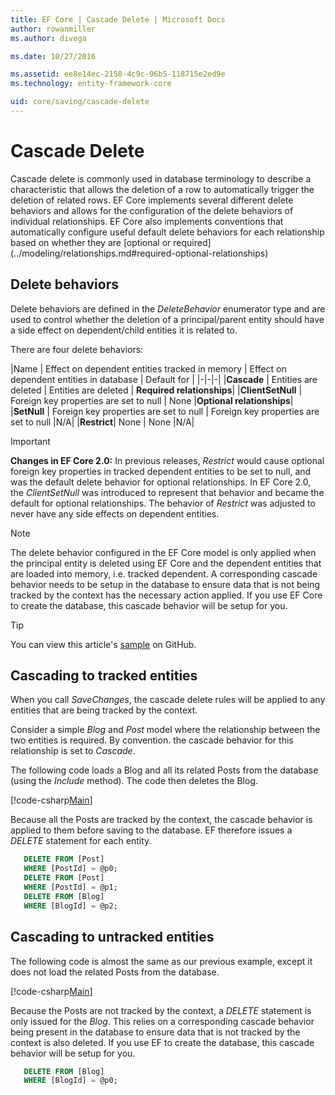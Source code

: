 ```yaml
---
title: EF Core | Cascade Delete | Microsoft Docs
author: rowanmiller
ms.author: divega

ms.date: 10/27/2016

ms.assetid: ee8e14ec-2158-4c9c-96b5-118715e2ed9e
ms.technology: entity-framework-core

uid: core/saving/cascade-delete
---
```

# Cascade Delete

Cascade delete is commonly used in database terminology to describe a characteristic that allows the deletion of a row to automatically trigger the deletion of related rows. EF Core implements several different delete behaviors and allows for the configuration of the delete behaviors of individual relationships. EF Core also implements conventions that automatically configure useful default delete behaviors for each relationship based on whether they are [optional or required] (../modeling/relationships.md#required-optional-relationships)

## Delete behaviors
Delete behaviors are defined in the *DeleteBehavior* enumerator type and are used to control whether the deletion of a principal/parent entity should have a side effect on dependent/child entities it is related to.

There are four delete behaviors:

|Name | Effect on dependent entities tracked in memory | Effect on dependent entities in database | Default for |
|-|-|-|
|**Cascade** | Entities are deleted | Entities are deleted | **Required relationships**|
|**ClientSetNull** | Foreign key properties are set to null | None |**Optional relationships**|
|**SetNull** | Foreign key properties are set to null | Foreign key properties are set to null |N/A|
|**Restrict**| None | None |N/A|

> [!IMPORTANT]  
> **Changes in EF Core 2.0:** In previous releases, *Restrict* would cause optional foreign key properties in tracked dependent entities to be set to null, and was the default delete behavior for optional relationships. In EF Core 2.0, the *ClientSetNull* was introduced to represent that behavior and became the default for optional relationships. The behavior of *Restrict* was adjusted to never have any side effects on dependent entities.

> [!NOTE]
> The delete behavior configured in the EF Core model is only applied when the principal entity is deleted using EF Core and the dependent entities that are loaded into memory, i.e. tracked dependent. A corresponding cascade behavior needs to be setup in the database to ensure data that is not being tracked by the context has the necessary action applied. If you use EF Core to create the database, this cascade behavior will be setup for you.

> [!TIP]
> You can view this article's [sample](https://github.com/aspnet/EntityFramework.Docs/tree/master/samples/core/Saving/Saving/CascadeDelete/) on GitHub.

## Cascading to tracked entities

When you call *SaveChanges*, the cascade delete rules will be applied to any entities that are being tracked by the context.

Consider a simple *Blog* and *Post* model where the relationship between the two entities is required. By convention. the cascade behavior for this relationship is set to *Cascade*.

The following code loads a Blog and all its related Posts from the database (using the *Include* method). The code then deletes the Blog.

[!code-csharp[Main](../../../samples/core/Saving/Saving/CascadeDelete/Sample.cs#CascadingOnTrackedEntities)]

Because all the Posts are tracked by the context, the cascade behavior is applied to them before saving to the database. EF therefore issues a  *DELETE* statement for each entity.

``` sql
   DELETE FROM [Post]
   WHERE [PostId] = @p0;
   DELETE FROM [Post]
   WHERE [PostId] = @p1;
   DELETE FROM [Blog]
   WHERE [BlogId] = @p2;
```

## Cascading to untracked entities

The following code is almost the same as our previous example, except it does not load the related Posts from the database.

[!code-csharp[Main](../../../samples/core/Saving/Saving/CascadeDelete/Sample.cs#CascadingOnDatabaseEntities)]

Because the Posts are not tracked by the context, a *DELETE* statement is only issued for the *Blog*. This relies on a corresponding cascade behavior being present in the database to ensure data that is not tracked by the context is also deleted. If you use EF to create the database, this cascade behavior will be setup for you.

``` sql
   DELETE FROM [Blog]
   WHERE [BlogId] = @p0;
```
